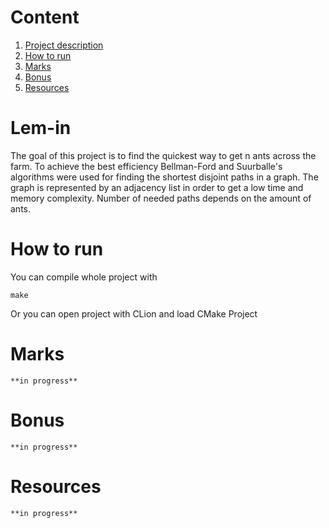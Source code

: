 # Content

1. [Project description](https://github.com/shikarukitake/lem-in#lem-in)
2. [How to run](https://github.com/shikarukitake/lem-in#how-to-run)
3. [Marks](https://github.com/shikarukitake/lem-in#marks)
4. [Bonus](https://github.com/shikarukitake/lem-in#bonus)
5. [Resources](https://github.com/shikarukitake/lem-in#resources)

# Lem-in
The goal of this project is to find the quickest way to get n ants across the farm. To achieve the best efficiency Bellman-Ford and Suurballe's algorithms were used for finding the shortest disjoint paths in a graph. The graph is represented by an adjacency list in order to get a low time and memory complexity. Number of needed paths depends on the amount of ants.

# How to run
You can compile whole project with
```
make
```
Or you can open project with CLion and load CMake Project

# Marks
```
**in progress**
```

# Bonus
```
**in progress**
```

# Resources
```
**in progress**
```
